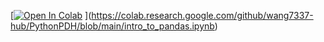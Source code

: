 [[![Open In Colab](https://colab.research.google.com/assets/colab-badge.svg)](https://colab.research.google.com/github/wang7337-hub/PythonPDH/blob/main/intro_to_pandas_exercise.ipynb)
](https://colab.research.google.com/github/wang7337-hub/PythonPDH/blob/main/intro_to_pandas.ipynb)
